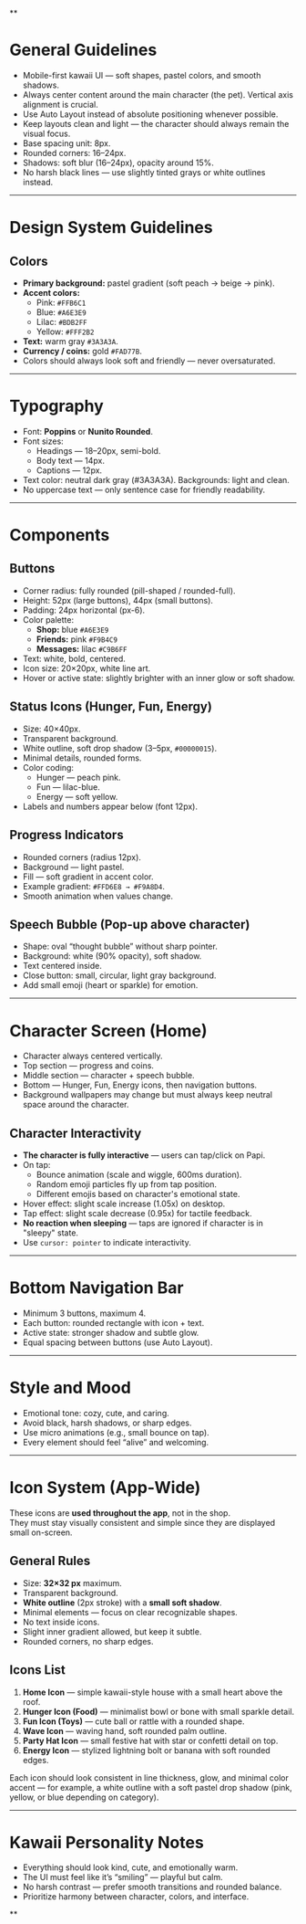 **
# General Guidelines

* Mobile-first kawaii UI — soft shapes, pastel colors, and smooth shadows.
* Always center content around the main character (the pet). Vertical axis alignment is crucial.
* Use Auto Layout instead of absolute positioning whenever possible.
* Keep layouts clean and light — the character should always remain the visual focus.
* Base spacing unit: 8px.
* Rounded corners: 16–24px.
* Shadows: soft blur (16–24px), opacity around 15%.
* No harsh black lines — use slightly tinted grays or white outlines instead.

--------------

# Design System Guidelines

## Colors
* **Primary background:** pastel gradient (soft peach → beige → pink).
* **Accent colors:**  
  * Pink: `#FFB6C1`  
  * Blue: `#A6E3E9`  
  * Lilac: `#BDB2FF`  
  * Yellow: `#FFF2B2`  
* **Text:** warm gray `#3A3A3A`.
* **Currency / coins:** gold `#FAD77B`.
* Colors should always look soft and friendly — never oversaturated.

--------------

# Typography
* Font: **Poppins** or **Nunito Rounded**.
* Font sizes:  
  * Headings — 18–20px, semi-bold.  
  * Body text — 14px.  
  * Captions — 12px.
* Text color: neutral dark gray (#3A3A3A). Backgrounds: light and clean.
* No uppercase text — only sentence case for friendly readability.

--------------

# Components

## Buttons
* Corner radius: fully rounded (pill-shaped / rounded-full).
* Height: 52px (large buttons), 44px (small buttons).
* Padding: 24px horizontal (px-6).
* Color palette:
  * **Shop:** blue `#A6E3E9`
  * **Friends:** pink `#F9B4C9`
  * **Messages:** lilac `#C9B6FF`
* Text: white, bold, centered.
* Icon size: 20×20px, white line art.
* Hover or active state: slightly brighter with an inner glow or soft shadow.

## Status Icons (Hunger, Fun, Energy)
* Size: 40×40px.
* Transparent background.
* White outline, soft drop shadow (3–5px, `#00000015`).
* Minimal details, rounded forms.
* Color coding:
  * Hunger — peach pink.
  * Fun — lilac-blue.
  * Energy — soft yellow.
* Labels and numbers appear below (font 12px).

## Progress Indicators
* Rounded corners (radius 12px).
* Background — light pastel.
* Fill — soft gradient in accent color.
* Example gradient: `#FFD6E8 → #F9A8D4`.
* Smooth animation when values change.

## Speech Bubble (Pop-up above character)
* Shape: oval “thought bubble” without sharp pointer.
* Background: white (90% opacity), soft shadow.
* Text centered inside.
* Close button: small, circular, light gray background.
* Add small emoji (heart or sparkle) for emotion.

--------------

# Character Screen (Home)
* Character always centered vertically.
* Top section — progress and coins.
* Middle section — character + speech bubble.
* Bottom — Hunger, Fun, Energy icons, then navigation buttons.
* Background wallpapers may change but must always keep neutral space around the character.

## Character Interactivity
* **The character is fully interactive** — users can tap/click on Papi.
* On tap:
  * Bounce animation (scale and wiggle, 600ms duration).
  * Random emoji particles fly up from tap position.
  * Different emojis based on character's emotional state.
* Hover effect: slight scale increase (1.05x) on desktop.
* Tap effect: slight scale decrease (0.95x) for tactile feedback.
* **No reaction when sleeping** — taps are ignored if character is in "sleepy" state.
* Use `cursor: pointer` to indicate interactivity.

--------------

# Bottom Navigation Bar
* Minimum 3 buttons, maximum 4.
* Each button: rounded rectangle with icon + text.
* Active state: stronger shadow and subtle glow.
* Equal spacing between buttons (use Auto Layout).

--------------

# Style and Mood
* Emotional tone: cozy, cute, and caring.
* Avoid black, harsh shadows, or sharp edges.
* Use micro animations (e.g., small bounce on tap).
* Every element should feel “alive” and welcoming.

--------------

# Icon System (App-Wide)

These icons are **used throughout the app**, not in the shop.  
They must stay visually consistent and simple since they are displayed small on-screen.

## General Rules
* Size: **32×32 px** maximum.
* Transparent background.
* **White outline** (2px stroke) with a **small soft shadow**.
* Minimal elements — focus on clear recognizable shapes.
* No text inside icons.
* Slight inner gradient allowed, but keep it subtle.
* Rounded corners, no sharp edges.

## Icons List

1. **Home Icon** — simple kawaii-style house with a small heart above the roof.  
2. **Hunger Icon (Food)** — minimalist bowl or bone with small sparkle detail.  
3. **Fun Icon (Toys)** — cute ball or rattle with a rounded shape.  
4. **Wave Icon** — waving hand, soft rounded palm outline.  
5. **Party Hat Icon** — small festive hat with star or confetti detail on top.  
6. **Energy Icon** — stylized lightning bolt or banana with soft rounded edges.

Each icon should look consistent in line thickness, glow, and minimal color accent — for example, a white outline with a soft pastel drop shadow (pink, yellow, or blue depending on category).

--------------

# Kawaii Personality Notes
* Everything should look kind, cute, and emotionally warm.
* The UI must feel like it’s “smiling” — playful but calm.
* No harsh contrast — prefer smooth transitions and rounded balance.
* Prioritize harmony between character, colors, and interface.

**
<!--

System Guidelines

Use this file to provide the AI with rules and guidelines you want it to follow.
This template outlines a few examples of things you can add. You can add your own sections and format it to suit your needs

TIP: More context isn't always better. It can confuse the LLM. Try and add the most important rules you need

# General guidelines

Any general rules you want the AI to follow.
For example:

* Only use absolute positioning when necessary. Opt for responsive and well structured layouts that use flexbox and grid by default
* Refactor code as you go to keep code clean
* Keep file sizes small and put helper functions and components in their own files.

--------------

# Design system guidelines
Rules for how the AI should make generations look like your company's design system

Additionally, if you select a design system to use in the prompt box, you can reference
your design system's components, tokens, variables and components.
For example:

* Use a base font-size of 14px
* Date formats should always be in the format “Jun 10”
* The bottom toolbar should only ever have a maximum of 4 items
* Never use the floating action button with the bottom toolbar
* Chips should always come in sets of 3 or more
* Don't use a dropdown if there are 2 or fewer options

You can also create sub sections and add more specific details
For example:


## Button
The Button component is a fundamental interactive element in our design system, designed to trigger actions or navigate
users through the application. It provides visual feedback and clear affordances to enhance user experience.

### Usage
Buttons should be used for important actions that users need to take, such as form submissions, confirming choices,
or initiating processes. They communicate interactivity and should have clear, action-oriented labels.

### Variants
* Primary Button
  * Purpose : Used for the main action in a section or page
  * Visual Style : Bold, filled with the primary brand color
  * Usage : One primary button per section to guide users toward the most important action
* Secondary Button
  * Purpose : Used for alternative or supporting actions
  * Visual Style : Outlined with the primary color, transparent background
  * Usage : Can appear alongside a primary button for less important actions
* Tertiary Button
  * Purpose : Used for the least important actions
  * Visual Style : Text-only with no border, using primary color
  * Usage : For actions that should be available but not emphasized
-->
